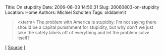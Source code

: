 Title: On stupidity
Date: 2006-08-03 14:50:31
Slug: 20060803-on-stupidity
Location: Home
Authors: Michiel Scholten
Tags: olddammit

<blockquote><p class="quote">&lt;xterm&gt; The problem with America is stupidity. I'm not saying there should be a capital punishment for stupidity, but why don't we just take the safety labels off of everything and let the problem solve itself?</p></blockquote>

<p>[ <a href="http://bash.org/?4753">Source</a> ]</p>